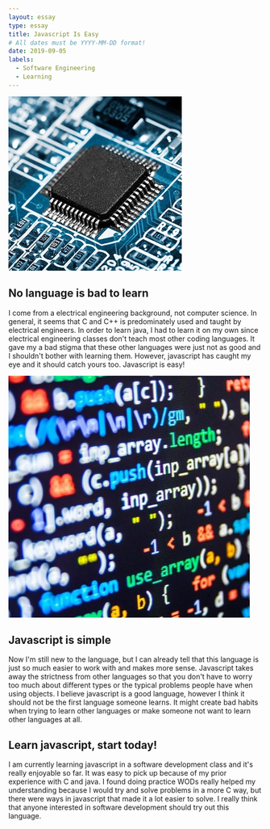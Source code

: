 ```yaml
---
layout: essay
type: essay
title: Javascript Is Easy
# All dates must be YYYY-MM-DD format!
date: 2019-09-05
labels:
  - Software Engineering
  - Learning
---
```


<img class="ui tiny left circular floated image" src="../images/pci_board.jpg">

## No language is bad to learn

I come from a electrical engineering background, not computer science. In general, it seems that C and C++ is predominately used and taught by electrical engineers. In order to learn java, I had to learn it on my own since electrical engineering classes don't teach most other coding languages. It gave my a bad stigma that these other languages were just not as good and I shouldn't bother with learning them. However, javascript has caught my eye and it should catch yours too. Javascript is easy!

<img class="ui tiny left circular floated image" src="../images/code.jpg">

## Javascript is simple

Now I'm still new to the language, but I can already tell that this language is just so much easier to work with and makes more sense. Javascript takes away the strictness from other languages so that you don't have to worry too much about different types or the typical problems people have when using objects. I believe javascript is a good language, however I think it should not be the first language someone learns. It might create bad habits when trying to learn other languages or make someone not want to learn other languages at all.

## Learn javascript, start today!

I am currently learning javascript in a software development class and it's really enjoyable so far. It was easy to pick up because of my prior experience with C and java. I found doing practice WODs really helped my understanding because I would try and solve problems in a more C way, but there were ways in javascript that made it a lot easier to solve. I really think that anyone interested in software development should try out this language.
